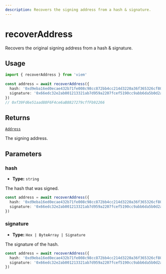 ```yaml
---
description: Recovers the signing address from a hash & signature.
---
```


# recoverAddress

Recovers the original signing address from a hash & signature.

## Usage

```ts [example.ts]
import { recoverAddress } from 'viem'
 
const address = await recoverAddress({
  hash: '0xd9eba16ed0ecae432b71fe008c98cc872bb4cc214d3220a36f365326cf807d68',
  signature: '0x66edc32e2ab001213321ab7d959a2207fcef5190cc9abb6da5b0d2a8a9af2d4d2b0700e2c317c4106f337fd934fbbb0bf62efc8811a78603b33a8265d3b8f8cb1c'
})
// 0xf39Fd6e51aad88F6F4ce6aB8827279cffFb92266
```

## Returns

[`Address`](/docs/glossary/types#address)

The signing address.

## Parameters

### hash

- **Type:** `string`

The hash that was signed.

```ts
const address = await recoverAddress({ 
  hash: '0xd9eba16ed0ecae432b71fe008c98cc872bb4cc214d3220a36f365326cf807d68', // [!code focus]
  signature: '0x66edc32e2ab001213321ab7d959a2207fcef5190cc9abb6da5b0d2a8a9af2d4d2b0700e2c317c4106f337fd934fbbb0bf62efc8811a78603b33a8265d3b8f8cb1c'
})
```

### signature

- **Type:** `Hex | ByteArray | Signature`

The signature of the hash.

```ts
const address = await recoverAddress({ 
  hash: '0xd9eba16ed0ecae432b71fe008c98cc872bb4cc214d3220a36f365326cf807d68',
  signature: '0x66edc32e2ab001213321ab7d959a2207fcef5190cc9abb6da5b0d2a8a9af2d4d2b0700e2c317c4106f337fd934fbbb0bf62efc8811a78603b33a8265d3b8f8cb1c' // [!code focus]
})
```